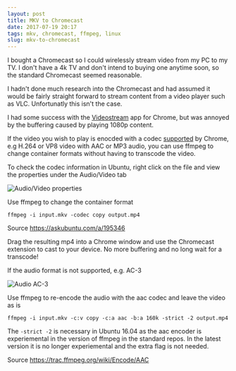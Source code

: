 ```yaml
---
layout: post
title: MKV to Chromecast
date: 2017-07-19 20:17
tags: mkv, chromecast, ffmpeg, linux
slug: mkv-to-chromecast
---
```


I bought a Chromecast so I could wirelessly stream video from my PC to my TV. I don't have a 4k TV and don't intend to buying one anytime soon, so the standard Chromecast seemed reasonable.

I hadn't done much research into the Chromecast and had assumed it would be fairly straight forward to stream content from a video player such as VLC. Unfortunatly this isn't the case.

I had some success with the [Videostream](http://getvideostream.com/) app for Chrome, but was annoyed by the buffering caused by playing 1080p content.

If the video you wish to play is enocded with a codec [supported](https://developers.google.com/cast/docs/media) by Chrome, e.g H.264 or VP8 video with AAC or MP3 audio, you can use ffmpeg to change container formats without having to transcode the video. 

To check the codec information in Ubuntu, right click on the file and view the properties under the Audio/Video tab

![Audio/Video properties](|filename|/images/audio-video-properties.png)

Use ffmpeg to change the container format

    ffmpeg -i input.mkv -codec copy output.mp4

Source <https://askubuntu.com/a/195346>

Drag the resulting mp4 into a Chrome window and use the Chromecast extension to cast to your device. No more buffering and no long wait for a transcode! 

If the audio format is not supported, e.g. AC-3

![Audio AC-3](|filename|/images/audio-video-ac-3.png)

Use ffmpeg to re-encode the audio with the aac codec and leave the video as is

    ffmpeg -i input.mkv -c:v copy -c:a aac -b:a 160k -strict -2 output.mp4

The `-strict -2` is necessary in Ubuntu 16.04 as the aac encoder is experiemental in the version of ffmpeg in the standard repos. In the latest version it is no longer experiemental and the extra flag is not needed.

Source <https://trac.ffmpeg.org/wiki/Encode/AAC>